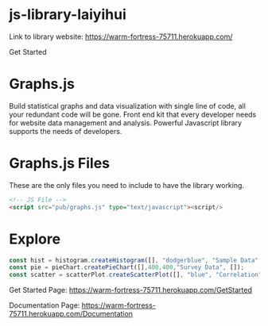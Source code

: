 # js-library-laiyihui

Link to library website: https://warm-fortress-75711.herokuapp.com/

Get Started

# Graphs.js

Build statistical graphs and data visualization with single line of code, all your redundant code will be gone.
Front end kit that every developer needs for website data management and analysis. Powerful Javascript
library supports the needs of developers.

# Graphs.js Files

These are the only files you need to include to have the library working.
```html
<!-- JS File -->
<script src="pub/graphs.js" type="text/javascript"><script/>
```
# Explore
```javascript
const hist = histogram.createHistogram([], "dodgerblue", "Sample Data", "temperature", "hydration");
const pie = pieChart.createPieChart([],400,400,"Survey Data", []);
const scatter = scatterPlot.createScatterPlot([], "blue", "Correlation", "temperature", "ice cream");
```
Get Started Page: https://warm-fortress-75711.herokuapp.com/GetStarted

Documentation Page: https://warm-fortress-75711.herokuapp.com/Documentation
